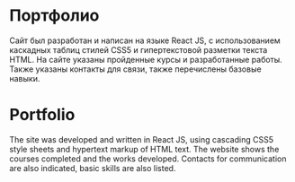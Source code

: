 # Портфолио
Сайт был разработан и написан на языке React JS, с использованием каскадных таблиц стилей CSS5 и гипертекстовой разметки текста HTML. На сайте указаны пройденные курсы и разработанные работы. Также указаны контакты для связи, также перечислены базовые навыки.

# Portfolio
The site was developed and written in React JS, using cascading CSS5 style sheets and hypertext markup of HTML text. The website shows the courses completed and the works developed. Contacts for communication are also indicated, basic skills are also listed.
